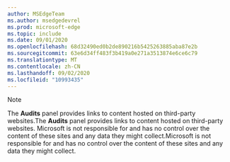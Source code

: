 ```yaml
---
author: MSEdgeTeam
ms.author: msedgedevrel
ms.prod: microsoft-edge
ms.topic: include
ms.date: 09/01/2020
ms.openlocfilehash: 68d32490ed0b2de890216b5425263885aba87e2b
ms.sourcegitcommit: 63e6d34ff483f3b419a0e271a3513874e6ce6c79
ms.translationtype: MT
ms.contentlocale: zh-CN
ms.lasthandoff: 09/02/2020
ms.locfileid: "10993435"
---
```

> [!NOTE]
> <span data-ttu-id="efae8-101">The **Audits** panel provides links to content hosted on third-party websites.</span><span class="sxs-lookup"><span data-stu-id="efae8-101">The **Audits** panel provides links to content hosted on third-party websites.</span></span>  <span data-ttu-id="efae8-102">Microsoft is not responsible for and has no control over the content of these sites and any data they might collect.</span><span class="sxs-lookup"><span data-stu-id="efae8-102">Microsoft is not responsible for and has no control over the content of these sites and any data they might collect.</span></span>  
> 

<!-- image links -->  

<!-- links -->  
